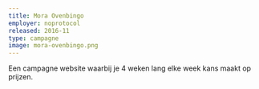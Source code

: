 ```yaml
---
title: Mora Ovenbingo
employer: noprotocol
released: 2016-11
type: campagne
image: mora-ovenbingo.png
---
```


 Een campagne website waarbij je 4 weken lang elke week kans maakt op prijzen. 
 